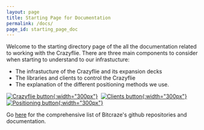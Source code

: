 ```yaml
---
layout: page
title: Starting Page for Documentation
permalink: /docs/
page_id: starting_page_doc
---
```


Welcome to the starting directory page of the all the documentation related to working with the Crazyflie. There are three main components to consider when starting to understand to our infrastucture:
 * The infrastucture of the Crazyflie and its expansion decks
 * The libraries and clients to control the Crazyflie
 * The explanation of the different positioning methods we use.


[![Crazyflie button](/images/documentation/overview/overview_crazyflie.png){:width="300px"}](/docs/overview_crazyflie/) &nbsp;[![Clients button](/images/documentation/overview/overview_clients.png){:width="300px"}](/docs/overview_clients/) &nbsp; [![Positioning button](/images/documentation/overview/overview_positioning.png){:width="300px"}](/docs/overview_positioning/)

Go [here](/docs/overview_repositories/) for the  comprehensive list of Bitcraze's github repositories and documentation.



